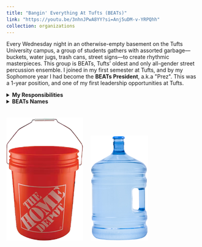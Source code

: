 ```yaml
---
title: "Bangin' Everything At Tufts (BEATs)"
link: "https://youtu.be/3nhnJPwA8YY?si=Anj5uDM-v-YRPQhh"
collection: organizations
---
```


Every Wednesday night in an otherwise-empty basement on the Tufts University campus, a group of students gathers with assorted garbage––buckets, water jugs, trash cans, street signs––to create rhythmic masterpieces. This group is BEATs, Tufts’ oldest and only all-gender street percussion ensemble. I joined in my first semester at Tufts, and by my Sophomore year I had become the **BEATs President**, a.k.a "Prez". This was a 1-year position, and one of my first leadership opportunities at Tufts.


<details>
<summary><strong>My Responsibilities</strong></summary>

<ul>
  <li>Coordinating group performances, including time, transportation, availability, and other logistics.</li>
  <li>Maintaining our focus and preparation for performances, including our end-of-semester show. Given that we are also a very social club and members have plenty of other committments, this was sometimes a challenge.</li>
  <li>Managing auditions at the start of the Fall semester, which included mediating the selection process.</li>
  <li>Managing a $2,000+ budget from Tufts alongside our Treasurer and renegotiating the budget for the following year.</li>
</ul>

</details>


<details>
<summary><strong>BEATs Names</strong></summary>

<p>
When I'm at practice or a show, I am "The Boatman", a name that was granted to me upon my entry into the group. Each member has their own BEATs name that reflects their percussive persona and innermost being.
</p>

</details>

<img src='/images/bucket.png' style='max-width:200px; height:auto; margin-top:20px; margin-right:20px;'><img src='/images/waterjug.png' style='max-width:150px; height:auto; margin-top:20px; margin-right:20px;'>

